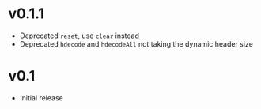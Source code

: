 # v0.1.1

* Deprecated `reset`, use `clear` instead
* Deprecated `hdecode` and `hdecodeAll`
  not taking the dynamic header size

# v0.1

* Initial release

